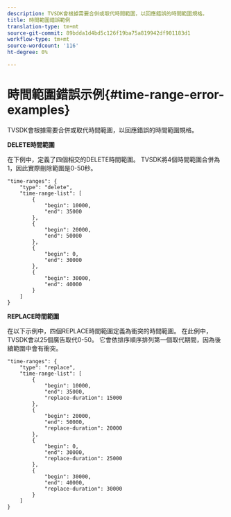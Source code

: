 ```yaml
---
description: TVSDK會根據需要合併或取代時間範圍，以回應錯誤的時間範圍規格。
title: 時間範圍錯誤範例
translation-type: tm+mt
source-git-commit: 89bdda1d4bd5c126f19ba75a819942df901183d1
workflow-type: tm+mt
source-wordcount: '116'
ht-degree: 0%

---
```



# 時間範圍錯誤示例{#time-range-error-examples}

TVSDK會根據需要合併或取代時間範圍，以回應錯誤的時間範圍規格。

**DELETE時間範圍**

在下例中，定義了四個相交的DELETE時間範圍。 TVSDK將4個時間範圍合併為1，因此實際刪除範圍是0-50秒。

```
"time-ranges": {
    "type": "delete",
    "time-range-list": [
        {
            "begin": 10000,
            "end": 35000
        },
        {
            "begin": 20000,
            "end": 50000
        },
        {
            "begin": 0,
            "end": 30000
        },
        {
            "begin": 30000,
            "end": 40000
        }
    ]
}
```

**REPLACE時間範圍**

在以下示例中，四個REPLACE時間範圍定義為衝突的時間範圍。 在此例中，TVSDK會以25個廣告取代0-50。 它會依排序順序排列第一個取代期間，因為後續範圍中會有衝突。

```
"time-ranges": {
    "type": "replace",
    "time-range-list": [
        {
            "begin": 10000,
            "end": 35000,
            "replace-duration": 15000
        },
        {
            "begin": 20000,
            "end": 50000,
            "replace-duration": 20000
        },
        {
            "begin": 0,
            "end": 30000,
            "replace-duration": 25000
        },
        {
            "begin": 30000,
            "end": 40000,
            "replace-duration": 30000
        }
    ]
}
```


